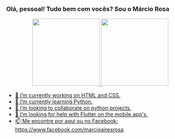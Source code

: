 ### Olá, pessoal! Tudo bem com vocês? Sou o Márcio Rosa

<div align="center">
  <a href="https://github.com/rafaballerini">
  <img height="180em" src="https://github-readme-stats.vercel.app/api?username=rozzetah&show_icons=true&theme=dracula&include_all_commits=true&count_private=true"/>
  <img height="180em" src="https://github-readme-stats.vercel.app/api/top-langs/?username=rozzetah&layout=compact&langs_count=7&theme=dracula"/>
</div>

- 🔭 I’m currently working on HTML and CSS.
- 🌱 I’m currently learning Python.
- 👯 I’m looking to collaborate on python projects. 
- 🤔 I’m looking for help with Flutter on the mobile app's.
- 📫 Me encontre por aqui ou no Facebook: https://www.facebook.com/marcioairesrosa

